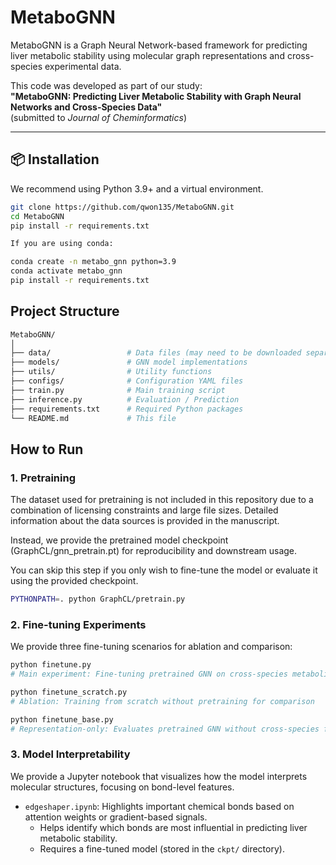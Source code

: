# MetaboGNN

MetaboGNN is a Graph Neural Network-based framework for predicting liver metabolic stability using molecular graph representations and cross-species experimental data.

This code was developed as part of our study:  
**"MetaboGNN: Predicting Liver Metabolic Stability with Graph Neural Networks and Cross-Species Data"**  
(submitted to *Journal of Cheminformatics*)

---

## 📦 Installation

We recommend using Python 3.9+ and a virtual environment.

```bash
git clone https://github.com/qwon135/MetaboGNN.git
cd MetaboGNN
pip install -r requirements.txt

If you are using conda:

conda create -n metabo_gnn python=3.9
conda activate metabo_gnn
pip install -r requirements.txt
```
## Project Structure

```bash
MetaboGNN/
│
├── data/                 # Data files (may need to be downloaded separately)
├── models/               # GNN model implementations
├── utils/                # Utility functions
├── configs/              # Configuration YAML files
├── train.py              # Main training script
├── inference.py          # Evaluation / Prediction
├── requirements.txt      # Required Python packages
└── README.md             # This file
```

## How to Run
### 1. Pretraining

The dataset used for pretraining is not included in this repository due to a combination of licensing constraints and large file sizes. Detailed information about the data sources is provided in the manuscript.

Instead, we provide the pretrained model checkpoint (GraphCL/gnn_pretrain.pt) for reproducibility and downstream usage.

You can skip this step if you only wish to fine-tune the model or evaluate it using the provided checkpoint.

```bash
PYTHONPATH=. python GraphCL/pretrain.py
```

### 2. Fine-tuning Experiments

We provide three fine-tuning scenarios for ablation and comparison:

```bash
python finetune.py
# Main experiment: Fine-tuning pretrained GNN on cross-species metabolic stability task

python finetune_scratch.py
# Ablation: Training from scratch without pretraining for comparison

python finetune_base.py
# Representation-only: Evaluates pretrained GNN without cross-species fine-tuning
```

### 3. Model Interpretability

We provide a Jupyter notebook that visualizes how the model interprets molecular structures, focusing on bond-level features.

- `edgeshaper.ipynb`: Highlights important chemical bonds based on attention weights or gradient-based signals.
  - Helps identify which bonds are most influential in predicting liver metabolic stability.
  - Requires a fine-tuned model (stored in the `ckpt/` directory).
